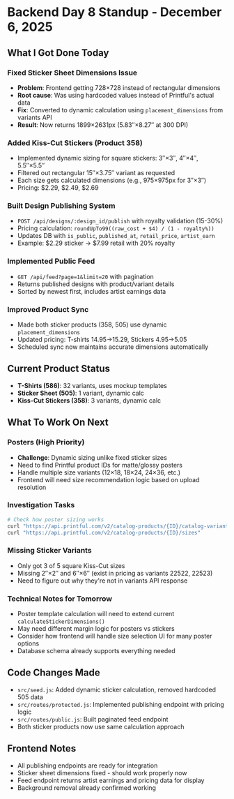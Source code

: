 # Backend Day 8 Standup - December 6, 2025

## What I Got Done Today

### Fixed Sticker Sheet Dimensions Issue
- **Problem**: Frontend getting 728×728 instead of rectangular dimensions
- **Root cause**: Was using hardcoded values instead of Printful's actual data
- **Fix**: Converted to dynamic calculation using `placement_dimensions` from variants API
- **Result**: Now returns 1899×2631px (5.83″×8.27″ at 300 DPI)

### Added Kiss-Cut Stickers (Product 358)
- Implemented dynamic sizing for square stickers: 3″×3″, 4″×4″, 5.5″×5.5″
- Filtered out rectangular 15″×3.75″ variant as requested
- Each size gets calculated dimensions (e.g., 975×975px for 3″×3″)
- Pricing: $2.29, $2.49, $2.69

### Built Design Publishing System
- `POST /api/designs/:design_id/publish` with royalty validation (15-30%)
- Pricing calculation: `roundUpTo99((raw_cost + $4) / (1 - royalty%))`
- Updates DB with `is_public`, `published_at`, `retail_price`, `artist_earn`
- Example: $2.29 sticker → $7.99 retail with 20% royalty

### Implemented Public Feed
- `GET /api/feed?page=1&limit=20` with pagination
- Returns published designs with product/variant details
- Sorted by newest first, includes artist earnings data

### Improved Product Sync
- Made both sticker products (358, 505) use dynamic `placement_dimensions`
- Updated pricing: T-shirts $14.95→$15.29, Stickers $4.95→$5.05
- Scheduled sync now maintains accurate dimensions automatically

## Current Product Status
- **T-Shirts (586)**: 32 variants, uses mockup templates
- **Sticker Sheet (505)**: 1 variant, dynamic calc
- **Kiss-Cut Stickers (358)**: 3 variants, dynamic calc

## What To Work On Next

### Posters (High Priority) 
- **Challenge**: Dynamic sizing unlike fixed sticker sizes
- Need to find Printful product IDs for matte/glossy posters
- Handle multiple size variants (12×18, 18×24, 24×36, etc.)
- Frontend will need size recommendation logic based on upload resolution

### Investigation Tasks
```bash
# Check how poster sizing works
curl "https://api.printful.com/v2/catalog-products/{ID}/catalog-variants"
curl "https://api.printful.com/v2/catalog-products/{ID}/sizes"
```

### Missing Sticker Variants
- Only got 3 of 5 square Kiss-Cut sizes
- Missing 2″×2″ and 6″×6″ (exist in pricing as variants 22522, 22523)
- Need to figure out why they're not in variants API response

### Technical Notes for Tomorrow
- Poster template calculation will need to extend current `calculateStickerDimensions()`
- May need different margin logic for posters vs stickers
- Consider how frontend will handle size selection UI for many poster options
- Database schema already supports everything needed

## Code Changes Made
- `src/seed.js`: Added dynamic sticker calculation, removed hardcoded 505 data
- `src/routes/protected.js`: Implemented publishing endpoint with pricing logic
- `src/routes/public.js`: Built paginated feed endpoint
- Both sticker products now use same calculation approach

## Frontend Notes
- All publishing endpoints are ready for integration
- Sticker sheet dimensions fixed - should work properly now
- Feed endpoint returns artist earnings and pricing data for display
- Background removal already confirmed working